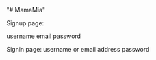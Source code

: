 "# MamaMia" 

Signup page:

username
email
password

Signin page:
username or email address
password
